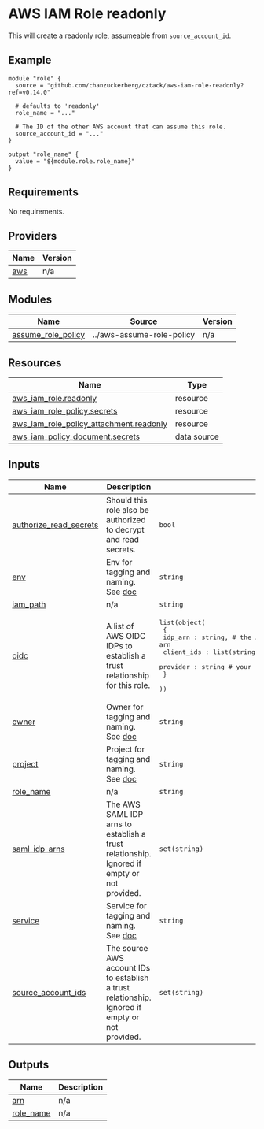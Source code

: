 # AWS IAM Role readonly

This will create a readonly role, assumeable from `source_account_id`.

## Example

```hcl
module "role" {
  source = "github.com/chanzuckerberg/cztack/aws-iam-role-readonly?ref=v0.14.0"

  # defaults to 'readonly'
  role_name = "..."

  # The ID of the other AWS account that can assume this role.
  source_account_id = "..."
}

output "role_name" {
  value = "${module.role.role_name}"
}
```

<!-- START -->
## Requirements

No requirements.

## Providers

| Name | Version |
|------|---------|
| <a name="provider_aws"></a> [aws](#provider\_aws) | n/a |

## Modules

| Name | Source | Version |
|------|--------|---------|
| <a name="module_assume_role_policy"></a> [assume\_role\_policy](#module\_assume\_role\_policy) | ../aws-assume-role-policy | n/a |

## Resources

| Name | Type |
|------|------|
| [aws_iam_role.readonly](https://registry.terraform.io/providers/hashicorp/aws/latest/docs/resources/iam_role) | resource |
| [aws_iam_role_policy.secrets](https://registry.terraform.io/providers/hashicorp/aws/latest/docs/resources/iam_role_policy) | resource |
| [aws_iam_role_policy_attachment.readonly](https://registry.terraform.io/providers/hashicorp/aws/latest/docs/resources/iam_role_policy_attachment) | resource |
| [aws_iam_policy_document.secrets](https://registry.terraform.io/providers/hashicorp/aws/latest/docs/data-sources/iam_policy_document) | data source |

## Inputs

| Name | Description | Type | Default | Required |
|------|-------------|------|---------|:--------:|
| <a name="input_authorize_read_secrets"></a> [authorize\_read\_secrets](#input\_authorize\_read\_secrets) | Should this role also be authorized to decrypt and read secrets. | `bool` | `true` | no |
| <a name="input_env"></a> [env](#input\_env) | Env for tagging and naming. See [doc](../README.md#consistent-tagging) | `string` | n/a | yes |
| <a name="input_iam_path"></a> [iam\_path](#input\_iam\_path) | n/a | `string` | `"/"` | no |
| <a name="input_oidc"></a> [oidc](#input\_oidc) | A list of AWS OIDC IDPs to establish a trust relationship for this role. | <pre>list(object(<br>    {<br>      idp_arn : string,          # the AWS IAM IDP arn<br>      client_ids : list(string), # a list of oidc client ids<br>      provider : string          # your provider url, such as foo.okta.com<br>    }<br>  ))</pre> | `[]` | no |
| <a name="input_owner"></a> [owner](#input\_owner) | Owner for tagging and naming. See [doc](../README.md#consistent-tagging) | `string` | n/a | yes |
| <a name="input_project"></a> [project](#input\_project) | Project for tagging and naming. See [doc](../README.md#consistent-tagging) | `string` | n/a | yes |
| <a name="input_role_name"></a> [role\_name](#input\_role\_name) | n/a | `string` | `"readonly"` | no |
| <a name="input_saml_idp_arns"></a> [saml\_idp\_arns](#input\_saml\_idp\_arns) | The AWS SAML IDP arns to establish a trust relationship. Ignored if empty or not provided. | `set(string)` | `[]` | no |
| <a name="input_service"></a> [service](#input\_service) | Service for tagging and naming. See [doc](../README.md#consistent-tagging) | `string` | n/a | yes |
| <a name="input_source_account_ids"></a> [source\_account\_ids](#input\_source\_account\_ids) | The source AWS account IDs to establish a trust relationship. Ignored if empty or not provided. | `set(string)` | `[]` | no |

## Outputs

| Name | Description |
|------|-------------|
| <a name="output_arn"></a> [arn](#output\_arn) | n/a |
| <a name="output_role_name"></a> [role\_name](#output\_role\_name) | n/a |
<!-- END -->
